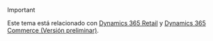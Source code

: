 > [!IMPORTANT]
> Este tema está relacionado con [Dynamics 365 Retail](../index.md) y [Dynamics 365 Commerce (Versión preliminar)](../../commerce/index.md).

